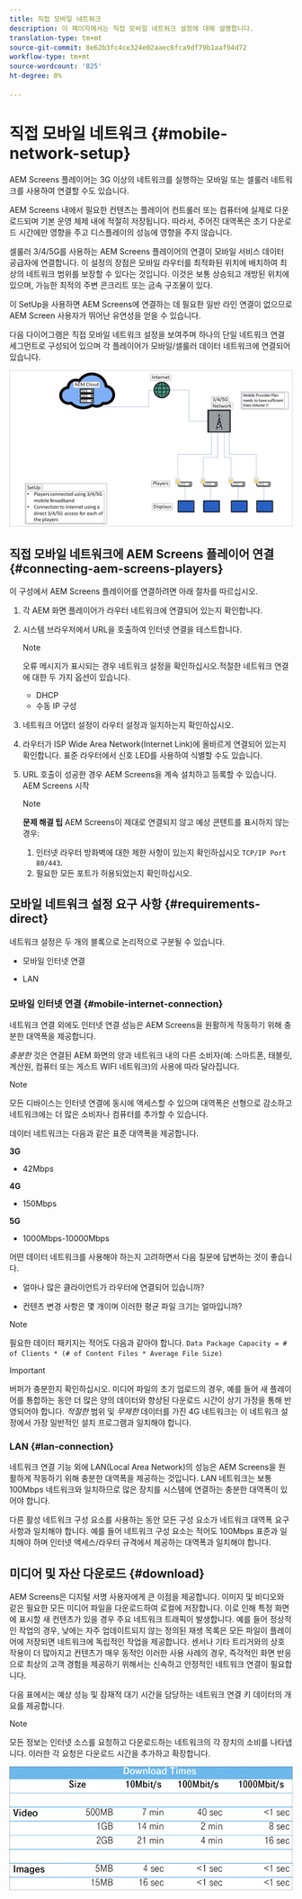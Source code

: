```yaml
---
title: 직접 모바일 네트워크
description: 이 페이지에서는 직접 모바일 네트워크 설정에 대해 설명합니다.
translation-type: tm+mt
source-git-commit: 8e62b3fc4ce324e02aaec6fca9df79b1aaf94d72
workflow-type: tm+mt
source-wordcount: '825'
ht-degree: 0%

---
```



# 직접 모바일 네트워크 {#mobile-network-setup}

AEM Screens 플레이어는 3G 이상의 네트워크를 실행하는 모바일 또는 셀룰러 네트워크를 사용하여 연결할 수도 있습니다.

AEM Screens 내에서 필요한 컨텐츠는 플레이어 컨트롤러 또는 컴퓨터에 실제로 다운로드되며 기본 운영 체제 내에 적절히 저장됩니다. 따라서, 주어진 대역폭은 초기 다운로드 시간에만 영향을 주고 디스플레이의 성능에 영향을 주지 않습니다.

셀룰러 3/4/5G를 사용하는 AEM Screens 플레이어의 연결이 모바일 서비스 데이터 공급자에 연결합니다. 이 설정의 장점은 모바일 라우터를 최적화된 위치에 배치하여 최상의 네트워크 범위를 보장할 수 있다는 것입니다. 이것은 보통 상승되고 개방된 위치에 있으며, 가능한 최적의 주변 콘크리트 또는 금속 구조물이 있다.

이 SetUp을 사용하면 AEM Screens에 연결하는 데 필요한 일반 라인 연결이 없으므로 AEM Screen 사용자가 뛰어난 유연성을 얻을 수 있습니다.

다음 다이어그램은 직접 모바일 네트워크 설정을 보여주며 하나의 단일 네트워크 연결 세그먼트로 구성되어 있으며 각 플레이어가 모바일/셀룰러 데이터 네트워크에 연결되어 있습니다.

![](/help/using/assets/direct-mobile-1.png)

## 직접 모바일 네트워크에 AEM Screens 플레이어 연결 {#connecting-aem-screens-players}

이 구성에서 AEM Screens 플레이어를 연결하려면 아래 절차를 따르십시오.

1. 각 AEM 화면 플레이어가 라우터 네트워크에 연결되어 있는지 확인합니다.

1. 시스템 브라우저에서 URL을 호출하여 인터넷 연결을 테스트합니다.

   >[!NOTE]
   >오류 메시지가 표시되는 경우 네트워크 설정을 확인하십시오.적절한 네트워크 연결에 대한 두 가지 옵션이 있습니다.
   >* DHCP
   >* 수동 IP 구성


1. 네트워크 어댑터 설정이 라우터 설정과 일치하는지 확인하십시오.

1. 라우터가 ISP Wide Area Network(Internet Link)에 올바르게 연결되어 있는지 확인합니다. 표준 라우터에서 신호 LED를 사용하여 식별할 수도 있습니다.

1. URL 호출이 성공한 경우 AEM Screens을 계속 설치하고 등록할 수 있습니다. AEM Screens 시작

   >[!NOTE]
   >**문제 해결 팁**
   >AEM Screens이 제대로 연결되지 않고 예상 콘텐트를 표시하지 않는 경우:
   >
   >1. 인터넷 라우터 방화벽에 대한 제한 사항이 있는지 확인하십시오 `TCP/IP Port 80/443`.
   >1. 필요한 모든 포트가 허용되었는지 확인하십시오.



## 모바일 네트워크 설정 요구 사항 {#requirements-direct}

네트워크 설정은 두 개의 블록으로 논리적으로 구분될 수 있습니다.

* 모바일 인터넷 연결

* LAN

### 모바일 인터넷 연결 {#mobile-internet-connection}

네트워크 연결 외에도 인터넷 연결 성능은 AEM Screens을 원활하게 작동하기 위해 충분한 대역폭을 제공합니다.

*충분한* 것은 연결된 AEM 화면의 양과 네트워크 내의 다른 소비자(예: 스마트폰, 태블릿, 계산원, 컴퓨터 또는 게스트 WIFI 네트워크)의 사용에 따라 달라집니다.

>[!NOTE]
>모든 디바이스는 인터넷 연결에 동시에 액세스할 수 있으며 대역폭은 선형으로 감소하고 네트워크에는 더 많은 소비자나 컴퓨터를 추가할 수 있습니다.

데이터 네트워크는 다음과 같은 표준 대역폭을 제공합니다.

**3G**
* 42Mbps

**4G**
* 150Mbps

**5G**
* 1000Mbps-10000Mbps

어떤 데이터 네트워크를 사용해야 하는지 고려하면서 다음 질문에 답변하는 것이 좋습니다.

* 얼마나 많은 클라이언트가 라우터에 연결되어 있습니까?

* 컨텐츠 변경 사항은 몇 개이며 이러한 평균 파일 크기는 얼마입니까?

>[!NOTE]
>필요한 데이터 패키지는 적어도 다음과 같아야 합니다.
`Data Package Capacity = # of Clients * (# of Content Files * Average File Size)`

>[!IMPORTANT]
>버퍼가 충분한지 확인하십시오.
>미디어 파일의 초기 업로드의 경우, 예를 들어 새 플레이어를 통합하는 동안 더 많은 양의 데이터와 향상된 다운로드 시간이 상기 가정을 통해 반영되어야 합니다. *적절한* 범위 및 *무제한* 데이터를 가진 4G 네트워크는 이 네트워크 설정에서 가장 일반적인 설치 프로그램과 일치해야 합니다.


### LAN {#lan-connection}

네트워크 연결 기능 외에 LAN(Local Area Network)의 성능은 AEM Screens을 원활하게 작동하기 위해 충분한 대역폭을 제공하는 것입니다. LAN 네트워크는 보통 100Mbps 네트워크와 일치하므로 많은 장치를 시스템에 연결하는 충분한 대역폭이 있어야 합니다.

다른 활성 네트워크 구성 요소를 사용하는 동안 모든 구성 요소가 네트워크 대역폭 요구 사항과 일치해야 합니다. 예를 들어 네트워크 구성 요소는 적어도 100Mbps 표준과 일치해야 하며 인터넷 액세스/라우터 규격에서 제공하는 대역폭과 일치해야 합니다.

## 미디어 및 자산 다운로드 {#download}

AEM Screens은 디지털 서명 사용자에게 큰 이점을 제공합니다. 이미지 및 비디오와 같은 필요한 모든 미디어 파일을 다운로드하여 로컬에 저장합니다. 이로 인해 특정 화면에 표시할 새 컨텐츠가 있을 경우 주요 네트워크 트래픽이 발생합니다.
예를 들어 정상적인 작업의 경우, 낮에는 자주 업데이트되지 않는 정의된 재생 목록은 모든 파일이 플레이어에 저장되면 네트워크에 독립적인 작업을 제공합니다.
센서나 기타 트리거와의 상호 작용이 더 많아지고 컨텐츠가 매우 동적인 이러한 사용 사례의 경우, 즉각적인 화면 반응으로 최상의 고객 경험을 제공하기 위해서는 신속하고 안정적인 네트워크 연결이 필요합니다.

다음 표에서는 예상 성능 및 잠재적 대기 시간을 담당하는 네트워크 연결 키 데이터의 개요를 제공합니다.

>[!NOTE]
>모든 정보는 인터넷 소스를 요청하고 다운로드하는 네트워크의 각 장치의 소비를 나타냅니다. 이러한 각 요청은 다운로드 시간을 추가하고 확장합니다.

![](/help/using/assets/download-times-mobile.png)



